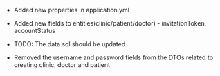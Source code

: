 - Added new properties in application.yml


- Added new fields to entities(clinic/patient/doctor) - invitationToken, accountStatus

- TODO: The data.sql should be updated
- Removed the username and password fields from the DTOs related to creating clinic, doctor and patient